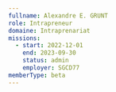 ```yaml
---
fullname: Alexandre E. GRUNT
role: Intrapreneur
domaine: Intraprenariat
missions:
  - start: 2022-12-01
    end: 2023-09-30
    status: admin
    employer: SGCD77
memberType: beta
---
```


